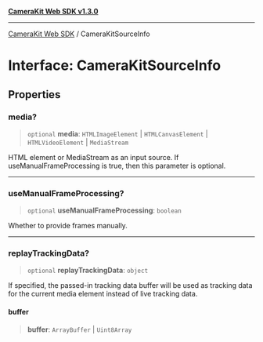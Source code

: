 [**CameraKit Web SDK v1.3.0**](../README.md)

***

[CameraKit Web SDK](../globals.md) / CameraKitSourceInfo

# Interface: CameraKitSourceInfo

## Properties

### media?

> `optional` **media**: `HTMLImageElement` \| `HTMLCanvasElement` \| `HTMLVideoElement` \| `MediaStream`

HTML element or MediaStream as an input source.
If useManualFrameProcessing is true, then this parameter is optional.

***

### useManualFrameProcessing?

> `optional` **useManualFrameProcessing**: `boolean`

Whether to provide frames manually.

***

### replayTrackingData?

> `optional` **replayTrackingData**: `object`

If specified, the passed-in tracking data buffer will be used as tracking data for the current
media element instead of live tracking data.

#### buffer

> **buffer**: `ArrayBuffer` \| `Uint8Array`

